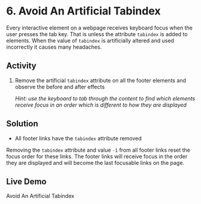 # 6. Avoid An Artificial Tabindex
Every interactive element on a webpage receives keyboard focus when the user presses the tab key. That is unless the attribute `tabindex` is added to elements. When the value of `tabindex` is artificially altered and used incorrectly it causes many headaches.

## Activity
1. Remove the artificial `tabindex` attribute on all the footer elements and observe the before and after effects<p>
_Hint: use the keyboard to tab through the content to find which elements receive focus in an order which is different to how they are displayed_

## Solution
* All footer links have the `tabindex` attribute removed

Removing the `tabindex` attribute and value `-1` from all footer links reset the focus order for these links. The footer links will receive focus in the order they are displayed and will become the last focusable links on the page.

## Live Demo
Avoid An Artificial Tabindex
